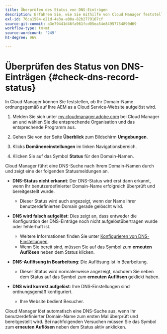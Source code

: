 ```yaml
---
title: Überprüfen des Status von DNS-Einträgen
description: Erfahren Sie, wie Sie mithilfe von Cloud Manager feststellen können, ob Ihre DNS-Einstellungen ordnungsgemäß aufgelöst werden.
exl-id: 76ca1584-e21d-4e3a-a08a-82b2779167cf
source-git-commit: a3e79441d46fa961fcd05ea54e84957754890d69
workflow-type: tm+mt
source-wordcount: '249'
ht-degree: 96%

---
```


# Überprüfen des Status von DNS-Einträgen {#check-dns-record-status}

In Cloud Manager können Sie feststellen, ob Ihr Domain-Name ordnungsgemäß auf Ihre AEM as a Cloud Service-Website aufgelöst wird.

1. Melden Sie sich unter [my.cloudmanager.adobe.com](https://my.cloudmanager.adobe.com/) bei Cloud Manager an und wählen Sie die entsprechende Organisation und das entsprechende Programm aus.

1. Gehen Sie von der Seite **Überblick** zum Bildschirm **Umgebungen**.

1. Klicks **Domäneneinstellungen** im linken Navigationsbereich.

1. Klicken Sie auf das Symbol **Status** für den Domain-Namen.

Cloud Manager führt eine DNS-Suche nach Ihrem Domain-Namen durch und zeigt eine der folgenden Statusmeldungen an.

* **DNS-Status nicht erkannt**: Der DNS-Status wird erst dann erkannt, wenn Ihr benutzerdefinierter Domain-Name erfolgreich überprüft und bereitgestellt wurde.

   * Dieser Status wird auch angezeigt, wenn der Name Ihrer benutzerdefinierten Domain gerade gelöscht wird.

* **DNS wird falsch aufgelöst**: Dies zeigt an, dass entweder die Konfiguration der DNS-Einträge noch nicht aufgelöstübertragen wurde oder fehlerhaft ist.

   * Weitere Informationen finden Sie unter [Konfigurieren von DNS-Einstellungen](/help/implementing/cloud-manager/custom-domain-names/configure-dns-settings.md).
   * Wenn Sie bereit sind, müssen Sie auf das Symbol zum **erneuten Auflösen** neben dem Status klicken.

* **DNS-Auflösung in Bearbeitung**: Die Auflösung ist in Bearbeitung.

   * Dieser Status wird normalerweise angezeigt, nachdem Sie neben dem Status auf das Symbol zum **erneuten Auflösen** geklickt haben.

* **DNS wird korrekt aufgelöst**: Ihre DNS-Einstellungen sind ordnungsgemäß konfiguriert.

   * Ihre Website bedient Besucher.

Cloud Manager löst automatisch eine DNS-Suche aus, wenn Ihr benutzerdefinierter Domain-Name zum ersten Mal überprüft und bereitgestellt wird. Bei nachfolgenden Versuchen müssen Sie das Symbol zum **erneuten Auflösen** neben dem Status aktiv anklicken.
